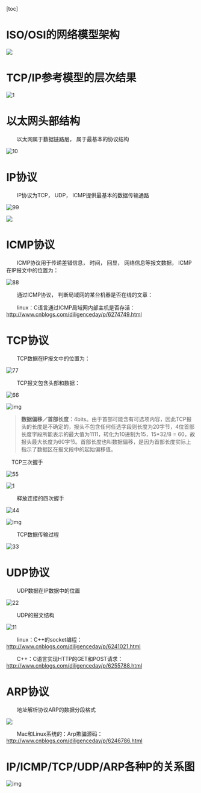 [toc]



# ISO/OSI的网络模型架构

![](../../../images/linux/kernel/network/497865-20170113224812541-390147769.png)



# TCP/IP参考模型的层次结果

![1](../../../images/linux/kernel/network/497865-20170202215337151-1377145897.png)

 

# 以太网头部结构

　　以太网属于数据链路层， 属于最基本的协议结构

![10](../../../images/linux/kernel/network/497865-20170113225118213-725575539.png)

 

# IP协议

　　IP协议为TCP， UDP， ICMP提供最基本的数据传输通路

![99](../../../images/linux/kernel/network/497865-20170113225337713-639753439.png)

 ![](../../../images/linux/kernel/network/6-191106153044K1.png)

# ICMP协议

　　ICMP协议用于传递差错信息， 时间， 回显， 网络信息等报文数据， ICMP在IP报文中的位置为：

![88](../../../images/linux/kernel/network/497865-20170113225641400-13205599.png)

　　通过ICMP协议， 判断局域网的某台机器是否在线的文章： 

　　linux：C语言通过ICMP局域网内部主机是否存活：http://www.cnblogs.com/diligenceday/p/6274749.html

# TCP协议

　　TCP数据在IP报文中的位置为：

![77](../../../images/linux/kernel/network/497865-20170113225913135-875912388.png)

　　TCP报文包含头部和数据：

![66](../../../images/linux/kernel/network/497865-20170113230038541-1746755665.png)

![img](../../../images/linux/kernel/network/ns_pid.png)

> **数据偏移／首部长度**：4bits。由于首部可能含有可选项内容，因此TCP报头的长度是不确定的，报头不包含任何任选字段则长度为20字节，4位首部长度字段所能表示的最大值为1111，转化为10进制为15，15*32/8 = 60，故报头最大长度为60字节。首部长度也叫数据偏移，是因为首部长度实际上指示了数据区在报文段中的起始偏移值。　

　TCP三次握手

![55](../../../images/linux/kernel/network/497865-20170113230155681-49565232.png)

![1](https://images2015.cnblogs.com/blog/816045/201611/816045-20161105220355065-482198403.png)

　　释放连接的四次握手

![44](../../../images/linux/kernel/network/497865-20170113230428056-1706654910.png)

![img](../../../images/linux/kernel/network/tcp_2.png)

　　TCP数据传输过程

![33](../../../images/linux/kernel/network/497865-20170113230230666-1204923277.png)

 

# UDP协议

　　UDP数据在IP数据中的位置

![22](../../../images/linux/kernel/network/497865-20170113230550775-379216265.png)

　　UDP的报文结构

![11](../../../images/linux/kernel/network/497865-20170113230626197-869125799.png)

　　linux：C++的socket编程：http://www.cnblogs.com/diligenceday/p/6241021.html

　　C++：C语言实现HTTP的GET和POST请求：http://www.cnblogs.com/diligenceday/p/6255788.html

 

# ARP协议

　　地址解析协议ARP的数据分段格式

![](../../../images/linux/kernel/network/497865-20170113230732697-680112585.png)

　　Mac和Linux系统的：Arp欺骗源码：http://www.cnblogs.com/diligenceday/p/6246786.html



# IP/ICMP/TCP/UDP/ARP各种P的关系图

![img](../../../images/linux/kernel/network/497865-20170115132002556-941343426.png)